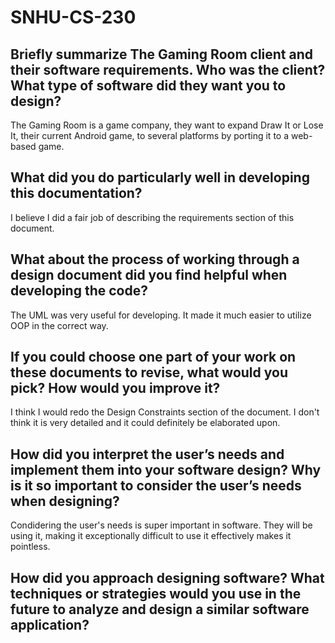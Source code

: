 # SNHU-CS-230

## Briefly summarize The Gaming Room client and their software requirements. Who was the client? What type of software did they want you to design?
The Gaming Room is a game company, they want to expand Draw It or Lose It, their current Android game, to several
platforms by porting it to a web-based game.
## What did you do particularly well in developing this documentation?
I believe I did a fair job of describing the requirements section of this document.
## What about the process of working through a design document did you find helpful when developing the code?
The UML was very useful for developing. It made it much easier to utilize OOP in the correct way.
## If you could choose one part of your work on these documents to revise, what would you pick? How would you improve it?
I think I would redo the Design Constraints section of the document. I don't think it is very detailed and it could definitely be elaborated upon.
## How did you interpret the user’s needs and implement them into your software design? Why is it so important to consider the user’s needs when designing?
Condidering the user's needs is super important in software. They will be using it, making it exceptionally difficult to use it effectively makes it pointless.
## How did you approach designing software? What techniques or strategies would you use in the future to analyze and design a similar software application?
